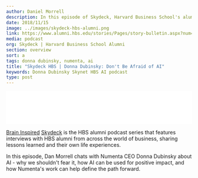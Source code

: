 ```yaml
---
author: Daniel Morrell
description: In this episode of Skydeck, Harvard Business School's alumni podcast series, Donna Dubinksy shares her thoughts about AI - why we shouldn't fear it and how it can be used for positive impact.
date: 2018/11/15
image: ../images/skydeck-hbs-alumni.png
link: https://www.alumni.hbs.edu/stories/Pages/story-bulletin.aspx?num=6837
media: podcast
org: Skydeck | Harvard Business School Alumni
section: overview
sort: a
tags: donna dubinsky, numenta, ai
title: "Skydeck HBS | Donna Dubinsky: Don't Be Afraid of AI"
keywords: Donna Dubinsky Skynet HBS AI podcast
type: post
---
```


<iframe style="border: none" src="//html5-player.libsyn.com/embed/episode/id/7543505/height/90/theme/custom/autoplay/no/autonext/no/thumbnail/yes/preload/no/no_addthis/no/direction/backward/render-playlist/no/custom-color/bf1933/" height="90" width="100%" scrolling="no"  allowfullscreen webkitallowfullscreen mozallowfullscreen oallowfullscreen msallowfullscreen></iframe>

[Brain Inspired](https://braininspired.co/) [Skydeck](https://www.alumni.hbs.edu/events/Pages/skydeck.aspx) is the HBS alumni podcast series that features interviews with HBS alumni from across the world of business, sharing lessons learned and their own life experiences.

In this episode, Dan Morrell chats with Numenta CEO Donna Dubinsky about AI - why we shouldn't fear it, how AI can be used for positive impact, and how Numenta's work can help define the path forward.
